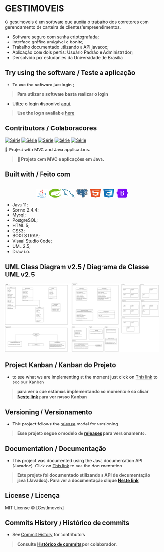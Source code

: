 # GESTIMOVEIS
O gestimoveis é um software que auxilia o trabalho dos corretores com gerenciamento de carteira de clientes/empreendimentos.

- Software seguro com senha criptografada;
- Interface gráfica amigável e bonita;
- Trabalho documentado utlizando a API javadoc;
- Aplicação com dois perfis: Usuário Padrão e Administrador;
- Densolvido por estudantes da Universidade de Brasília.

## Try using the software / Teste a aplicação 
- To use the software just login ;
> **Para utlizar o software basta realizar o login**
- Utlize o login disponível [aqui](https://github.com/lramon2001/GestImoveis-Corretores/blob/main/testelogin.txt).
> **Use the login available** [here](https://github.com/lramon2001/GestImoveis-Corretores/blob/main/testelogin.txt)

## Contributors / Colaboradores
[![Série](https://img.shields.io/badge/MDS-Lucas-blue)](https://github.com/lramon2001)
[![Série](https://img.shields.io/badge/Grupo10-Maicon-green)](https://github.com/PhRezende-eng)
[![Série](https://img.shields.io/badge/Grupo10-Godoy-blue)](https://github.com/SwampTG)
[![Série](https://img.shields.io/badge/Grupo10-Eduardo-green)](https://github.com/CrimsonCrown)
[![Série](https://img.shields.io/badge/Grupo10-José-blue)](https://github.com/CrimsonCrown)

:rocket: Project with MVC and Java applications. 

> :rocket: **Projeto com MVC e aplicações em Java.**

## Built with / Feito com
<div style="display: inline_block" align="center"><br>
  <img align="center" alt="Judeu-Java" height="30" width="40" src="https://raw.githubusercontent.com/devicons/devicon/master/icons/java/java-original.svg">
  <img align="center" alt="Judeu-Spring" height="30" width="40" src="https://raw.githubusercontent.com/devicons/devicon/master/icons/spring/spring-original.svg">
  <img align="center" alt="Judeu-Mysql" height="30" width="40" src="https://raw.githubusercontent.com/devicons/devicon/master/icons/mysql/mysql-original.svg">
   <img align="center" alt="Judeu-Mysql" height="30" width="40" src="https://raw.githubusercontent.com/devicons/devicon/master/icons/postgresql/postgresql-original.svg">
  <img align="center" alt="Judeu-HTML" height="30" width="40" src="https://raw.githubusercontent.com/devicons/devicon/master/icons/html5/html5-original.svg">
  <img align="center" alt="Judeu-CSS" height="30" width="40" src="https://raw.githubusercontent.com/devicons/devicon/master/icons/css3/css3-original.svg">
   <img align="center" alt="Judeu-CSS" height="30" width="40" src="https://raw.githubusercontent.com/devicons/devicon/master/icons/bootstrap/bootstrap-original.svg">
  
</div>

- Java 11;
- Spring 2.4.4;
- Mysql;
- PostgreSQL;
- HTML 5;
- CSS3;
- BOOTSTRAP;
- Visual Studio Code;
- UML 2.5;
- Draw i.o.

## UML Class Diagram v2.5 / Diagrama de Classe UML v2.5
<img src="https://github.com/lramon2001/GestImoveis-Corretores/blob/main/Untitled%20Diagram.drawio%20(2).png" width="1200"/>

## Project Kanban / Kanban do Projeto
- to see what we are implementing at the moment just click on [This link]() to see our Kanban
> **para ver o que estamos implementando no momento é só clicar [Neste link]() para ver nosso Kanban**

## Versioning / Versionamento
- This project follows the [release]() model for versioning.

> **Esse projeto segue o modelo de [releases]() para versionamento.**

## Documentation / Documentação
- This project was documented using the Java documentation API (Javadoc). Click on [This link](https://lramon2001.github.io/GestImoveis-Corretores/) to see the documentation.

> **Este projeto foi documentado utilizando a API de documentação java (Javadoc). Para ver a documentação clique [Neste link](https://lramon2001.github.io/GestImoveis-Corretores/)**

## License / Licença
MIT License © [GestImoveis]

## Commits History / Histórico de commits
- See [Commit History]() for contributors

> **Consulte [Histórico de commits]() por colaborador.**
